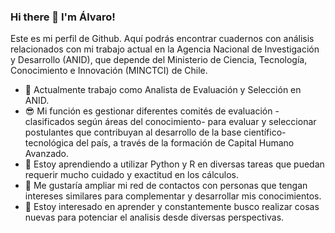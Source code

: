 ### Hi there 👋 I'm Álvaro!

Este es mi perfil de Github. Aquí podrás encontrar cuadernos con análisis relacionados con mi trabajo actual en la Agencia Nacional de Investigación y Desarrollo (ANID), que depende del Ministerio de Ciencia, Tecnología, Conocimiento e Innovación (MINCTCI) de Chile.

- 🔭 Actualmente trabajo como Analista de Evaluación y Selección en ANID. 
- 😎 Mi función es gestionar diferentes comités de evaluación -clasificados según áreas del conocimiento- para evaluar y seleccionar postulantes que contribuyan al desarrollo de la base científico-tecnológica del país, a través de la formación de Capital Humano Avanzado.
- 🌱 Estoy aprendiendo a utilizar Python y R en diversas tareas que puedan requerir mucho cuidado y exactitud en los cálculos.
- 👯 Me gustaría ampliar mi red de contactos con personas que tengan intereses similares para complementar y desarrollar mis conocimientos.
- 🤔 Estoy interesado en aprender y constantemente busco realizar cosas nuevas para potenciar el analisis desde diversas perspectivas.

